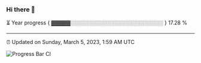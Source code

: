 ### Hi there 👋

⏳ Year progress { ▓▓▓▓▓░░░░░░░░░░░░░░░░░░░░░░░░░ } 17.28 %

---

⏰ Updated on Sunday, March 5, 2023, 1:59 AM UTC

![Progress Bar CI](https://github.com/arthurbuhl/arthurbuhl/workflows/Progress%20Bar%20CI/badge.svg)
